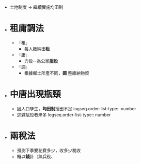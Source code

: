- 土地制度 -> 繼續實施均田制
- # 租庸調法
	- 「租」
		- 每人繳納田**租**
	- 「庸」
		- 力役--為公家**服役**
	- 「調」
		- 根據鄉土所產不同，**調** 整繳納物資
- # 中唐出現瓶頸
	- 因人口孳生，**均田制**授田不足
	  logseq.order-list-type:: number
	- 逃避賦役者漸多
	  logseq.order-list-type:: number
- # 兩稅法
	- 預測下季要花費多少，收多少稅收
	- 概以**錢**計（無兵役、